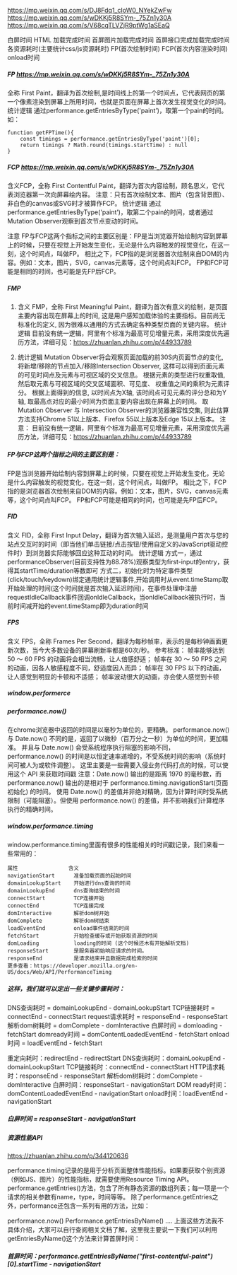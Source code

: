 https://mp.weixin.qq.com/s/DJ8Fdq1_cIoW0_NYekZwFw
https://mp.weixin.qq.com/s/wDKKj5R8SYm-_75Zn1y30A
https://mp.weixin.qq.com/s/V68cqTLVZjR9ptWg1aSEaQ

白屏时间
HTML 加载完成时间
首屏图片加载完成时间
首屏接口完成加载完成时间
各资源耗时(主要统计css/js资源耗时)
FP(首次绘制时间)
FCP(首次内容渲染时间)
onload时间

##### FP   https://mp.weixin.qq.com/s/wDKKj5R8SYm-_75Zn1y30A
全称 First Paint，翻译为首次绘制,是时间线上的第一个时间点，它代表网页的第一个像素渲染到屏幕上所用时间，也就是页面在屏幕上首次发生视觉变化的时间。
统计逻辑
通过performance.getEntriesByType('paint’)，取第一个pain的时间。如：
```
function getFPTime(){
    const timings = performance.getEntriesByType('paint')[0];
    return timings ? Math.round(timings.startTime) : null
}
```

##### FCP   https://mp.weixin.qq.com/s/wDKKj5R8SYm-_75Zn1y30A
含义FCP，全称 First Contentful Paint，翻译为首次内容绘制，顾名思义，它代表浏览器第一次向屏幕绘内容。
注意：只有首次绘制文本、图片（包含背景图）、非白色的canvas或SVG时才被算作FCP。
统计逻辑
通过performance.getEntriesByType('paint’)，取第二个pain的时间，或者通过Mutation Observer观察到首次节点变动的时间。

注意
FP与FCP这两个指标之间的主要区别是：FP是当浏览器开始绘制内容到屏幕上的时候，只要在视觉上开始发生变化，无论是什么内容触发的视觉变化，在这一刻，这个时间点，叫做FP。
相比之下，FCP指的是浏览器首次绘制来自DOM的内容。例如：文本，图片，SVG，canvas元素等，这个时间点叫FCP。
FP和FCP可能是相同的时间，也可能是先FP后FCP。

##### FMP
1. 含义
FMP，全称 First Meaningful Paint，翻译为首次有意义的绘制，是页面主要内容出现在屏幕上的时间, 这是用户感知加载体验的主要指标。目前尚无标准化的定义, 因为很难以通用的方式去确定各种类型页面的关键内容。
统计逻辑
目前没有统一逻辑，阿里有个标准为最高可见增量元素，采用深度优先遍历方法，详细可见：https://zhuanlan.zhihu.com/p/44933789

2. 统计逻辑
Mutation Observer将会观察页面加载的前30S内页面节点的变化, 将新增/移除的节点加入/移除Intersection Observer, 这样可以得到页面元素的可见时间点及元素与可视区域的交叉信息。
根据元素的类型进行权重取值, 然后取元素与可视区域的交叉区域面积、可见度、 权重值之间的乘积为元素评分。
根据上面得到的信息, 以时间点为X轴, 该时间点可见元素的评分总和为Y轴, 取最高点对应的最小时间为页面主要内容出现在屏幕上的时间。
取Mutation Observer 与 Intersection Observer的浏览器兼容性交集, 则此估算方法支持Chrome 51以上版本、Firefox 55以上版本及Edge 15以上版本。
注意：
目前没有统一逻辑，阿里有个标准为最高可见增量元素，采用深度优先遍历方法，详细可见：https://zhuanlan.zhihu.com/p/44933789

##### FP与FCP这两个指标之间的主要区别是：
FP是当浏览器开始绘制内容到屏幕上的时候，只要在视觉上开始发生变化，无论是什么内容触发的视觉变化，在这一刻，这个时间点，叫做FP。
相比之下，FCP指的是浏览器首次绘制来自DOM的内容。例如：文本，图片，SVG，canvas元素等，这个时间点叫FCP。
FP和FCP可能是相同的时间，也可能是先FP后FCP。

##### FID
含义
FID，全称 First Input Delay，翻译为首次输入延迟，是测量用户首次与您的站点交互时的时间（即当他们单击链接/点击按钮/使用自定义的JavaScript驱动控件时）到浏览器实际能够回应这种互动的时间。
统计逻辑
方式一，通过performanceObserver(目前支持性为88.78%)观察类型为first-input的entry，获得其startTime/duration等数即可
方式二，初始化时为特定事件类型(click/touch/keydown)绑定通用统计逻辑事件,开始调用时从event.timeStamp取开始处理的时间(这个时间就是首次输入延迟时间)，在事件处理中注册requestIdleCallback事件回调onIdleCallback，当onIdleCallback被执行时，当前时间减开始的event.timeStamp即为duration时间

##### FPS
含义
FPS，全称 Frames Per Second，翻译为每秒帧率，表示的是每秒钟画面更新次数，当今大多数设备的屏幕刷新率都是60次/秒。
参考标准：
帧率能够达到 50 ～ 60 FPS 的动画将会相当流畅，让人倍感舒适；
帧率在 30 ～ 50 FPS 之间的动画，因各人敏感程度不同，舒适度因人而异；
帧率在 30 FPS 以下的动画，让人感觉到明显的卡顿和不适感；
帧率波动很大的动画，亦会使人感觉到卡顿

##### window.performerce

##### performance.now()
在chrome浏览器中返回的时间是以毫秒为单位的，更精确。
performance.now() 与 Date.now() 不同的是，返回了以微秒（百万分之一秒）为单位的时间，更加精准。
并且与 Date.now() 会受系统程序执行阻塞的影响不同，performance.now() 的时间是以恒定速率递增的，不受系统时间的影响（系统时间可被人为或软件调整）。
这里主要是一些需要入侵业务代码打点的时候，可以使用这个 API 来获取时间戳
注意：Date.now() 输出的是距离 1970 的毫秒数，而 performance.now() 输出的是相对于 performance.timing.navigationStart(页面初始化) 的时间。
使用 Date.now() 的差值并非绝对精确，因为计算时间时受系统限制（可能阻塞）。但使用 performance.now() 的差值，并不影响我们计算程序执行的精确时间。

##### window.performance.timing
window.performance.timing里面有很多的性能相关的时间戳记录，我们来看一些常用的：
```
属性	              含义
navigationStart	     准备加载页面的起始时间
domainLookupStart	 开始进行dns查询的时间
domainLookupEnd	     dns查询结束的时间
connectStart	     TCP连接开始
connectEnd	         TCP连接完成
domInteractive	     解析dom树开始
domComplete	         解析dom树结束
loadEventEnd	     onload事件结束的时间
fetchStart	         开始检查缓存或开始获取资源的时间
domLoading	         loading的时间 (这个时候还木有开始解析文档)
responseStart        是服务器初始响应请求的时间。
responseEnd          是请求结束并且数据完成检索的时间
更多查看：https://developer.mozilla.org/en-US/docs/Web/API/PerformanceTiming
```

##### 这样，我们就可以定出一些关键步骤耗时：
DNS查询耗时 = domainLookupEnd - domainLookupStart
TCP链接耗时 = connectEnd - connectStart
request请求耗时 = responseEnd - responseStart
解析dom树耗时 = domComplete - domInteractive
白屏时间 = domloading - fetchStart
domready时间 = domContentLoadedEventEnd - fetchStart
onload时间 = loadEventEnd - fetchStart


重定向耗时：redirectEnd - redirectStart
DNS查询耗时：domainLookupEnd - domainLookupStart
TCP链接耗时：connectEnd - connectStart
HTTP请求耗时：responseEnd - responseStart
解析dom树耗时：domComplete - domInteractive
白屏时间：responseStart - navigationStart
DOM ready时间：domContentLoadedEventEnd - navigationStart
onload时间：loadEventEnd - navigationStart


##### 白屏时间 = responseStart - navigationStart

##### 资源性能API
https://zhuanlan.zhihu.com/p/344120636

performance.timing记录的是用于分析页面整体性能指标。如果要获取个别资源（例如JS、图片）的性能指标，就需要使用Resource Timing API。
performance.getEntries()方法，包含了所有静态资源的数组列表；每一项是一个请求的相关参数有name，type，时间等等。
除了performance.getEntries之外，performance还包含一系列有用的方法，比如：

performance.now()
Performance.getEntriesByName()
....
上面这些方法我不具体介绍，大家可以自行查阅相关文档了解，这里我主要说一下我们可以利用getEntriesByName()这个方法来计算首屏时间：
##### 首屏时间：performance.getEntriesByName("first-contentful-paint")[0].startTime - navigationStart


